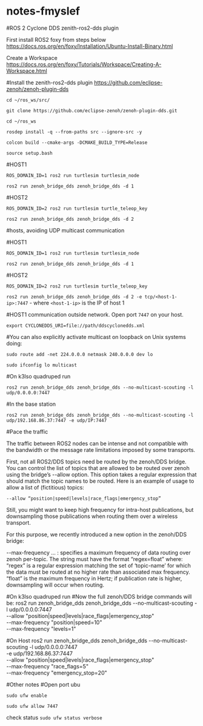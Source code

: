 # notes-fmyslef

#ROS 2 Cyclone DDS zenith-ros2-dds plugin

First install ROS2 foxy from steps below
https://docs.ros.org/en/foxy/Installation/Ubuntu-Install-Binary.html

Create a Workspace
https://docs.ros.org/en/foxy/Tutorials/Workspace/Creating-A-Workspace.html


#Install the  zenith-ros2-dds plugin
https://github.com/eclipse-zenoh/zenoh-plugin-dds

``cd ~/ros_ws/src/``

``git clone https://github.com/eclipse-zenoh/zenoh-plugin-dds.git``

``cd ~/ros_ws``

``rosdep install -q --from-paths src --ignore-src -y``

``colcon build --cmake-args -DCMAKE_BUILD_TYPE=Release``

``source setup.bash``


#HOST1

``ROS_DOMAIN_ID=1 ros2 run turtlesim turtlesim_node``

``ros2 run zenoh_bridge_dds zenoh_bridge_dds -d 1``

#HOST2

``ROS_DOMAIN_ID=2 ros2 run turtlesim turtle_teleop_key``

``ros2 run zenoh_bridge_dds zenoh_bridge_dds -d 2``




#hosts, avoiding UDP multicast communication

#HOST1

``ROS_DOMAIN_ID=1 ros2 run turtlesim turtlesim_node``

``ros2 run zenoh_bridge_dds zenoh_bridge_dds -d 1``

#HOST2

``ROS_DOMAIN_ID=2 ros2 run turtlesim turtle_teleop_key``

``ros2 run zenoh_bridge_dds zenoh_bridge_dds -d 2 -e tcp/<host-1-ip>:7447``  - where ``<host-1-ip>`` is the IP of host 1


#HOST1 communication outside network. Open port ``7447`` on your host.    


``export CYCLONEDDS_URI=file://path/ddscyclonedds.xml``


#You can also explicitly activate multicast on loopback on Unix systems doing:

``sudo route add -net 224.0.0.0 netmask 240.0.0.0 dev lo``

``sudo ifconfig lo multicast``

#On k3lso quadruped run

``ros2 run zenoh_bridge_dds zenoh_bridge_dds --no-multicast-scouting -l udp/0.0.0.0:7447``

#In the base station

``ros2 run zenoh_bridge_dds zenoh_bridge_dds --no-multicast-scouting -l udp/192.168.86.37:7447 -e udp/IP:7447``


#Pace the traffic

The traffic between ROS2 nodes can be intense and not compatible with the bandwidth or the message rate limitations imposed by some transports.

First, not all ROS2/DDS topics need be routed by the zenoh/DDS bridge. You can control the list of topics that are allowed to be routed over zenoh using the bridge’s --allow option. This option takes a regular expression that should match the topic names to be routed.
Here is an example of usage to allow a list of (fictitious) topics:

``--allow “position|speed|levels|race_flags|emergency_stop”``

Still, you might want to keep high frequency for intra-host publications, but downsampling those publications when routing them over a wireless transport.

For this purpose, we recently introduced a new option in the zenoh/DDS bridge:

--max-frequency <String>... : specifies a maximum frequency of data routing over zenoh per-topic.
The string must have the format “regex=float” where:
“regex” is a regular expression matching the set of ‘topic-name’ for which the data must be routed at no higher rate than associated max frequency.
“float” is the maximum frequency in Hertz; if publication rate is higher, downsampling will occur when routing.


#On k3lso quadruped run
#Now the full zenoh/DDS bridge commands will be:
  ros2 run zenoh_bridge_dds zenoh_bridge_dds --no-multicast-scouting -l udp/0.0.0.0:7447 \
  --allow "position|speed|levels|race_flags|emergency_stop" \
  --max-frequency "position|speed=10" \
  --max-frequency "levels=1"
  
 #On Host 
  ros2 run zenoh_bridge_dds zenoh_bridge_dds --no-multicast-scouting -l udp/0.0.0.0:7447 \
  -e udp/192.168.86.37:7447 \
  --allow "position|speed|levels|race_flags|emergency_stop" \
  --max-frequency "race_flags=5" \
  --max-frequency "emergency_stop=20"
  


































#Other notes
#Open port ubu

``sudo ufw enable``

``sudo ufw allow 7447``

check status ``sudo ufw status verbose``

